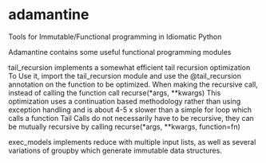 # adamantine
Tools for Immutable/Functional programming in Idiomatic Python

Adamantine contains some useful functional programming modules

tail_recursion implements a somewhat efficient tail recursion optimization
To Use it, import the tail_recursion module and use the @tail_recursion annotation 
on the function to be optimized. When making the recursive call, instead of calling the 
function call recurse(*args, **kwargs)
This optimization uses a continuation based methodology rather than using exception handling
and is about 4-5 x slower than a simple for loop which calls a function
Tail Calls do not necessarily have to be recursive, they can be mutually recursive by calling
recurse(*args, **kwargs, function=fn) 

exec_models implements reduce with multiple input lists, as well as several variations of groupby
which generate immutable data structures.


